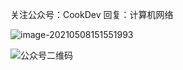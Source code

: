关注公众号：CookDev   回复：计算机网络

![image-20210508151551993](https://gitee.com/chushi123/picgo/raw/master/picture/image-20210508151551993.png)

![公众号二维码](https://gitee.com/chushi123/picgo/raw/master/picture/公众号二维码.jpg)


